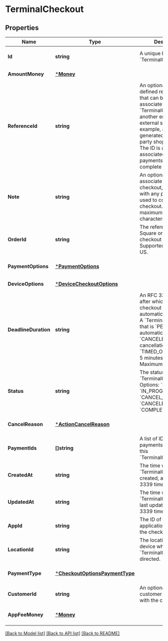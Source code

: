 # TerminalCheckout

## Properties

 Name                 | Type                                                             | Description                                                                                                                                                                                                                                                                                  | Notes                        
----------------------|------------------------------------------------------------------|----------------------------------------------------------------------------------------------------------------------------------------------------------------------------------------------------------------------------------------------------------------------------------------------|------------------------------
 **Id**               | **string**                                                       | A unique ID for this &#x60;TerminalCheckout&#x60;.                                                                                                                                                                                                                                           | [optional] [default to null] 
 **AmountMoney**      | [***Money**](Money.md)                                           |                                                                                                                                                                                                                                                                                              | [default to null]            
 **ReferenceId**      | **string**                                                       | An optional user-defined reference ID that can be used to associate this &#x60;TerminalCheckout&#x60; to another entity in an external system. For example, an order ID generated by a third-party shopping cart. The ID is also associated with any payments used to complete the checkout. | [optional] [default to null] 
 **Note**             | **string**                                                       | An optional note to associate with the checkout, as well as with any payments used to complete the checkout. Note: maximum 500 characters                                                                                                                                                    | [optional] [default to null] 
 **OrderId**          | **string**                                                       | The reference to the Square order ID for the checkout request. Supported only in the US.                                                                                                                                                                                                     | [optional] [default to null] 
 **PaymentOptions**   | [***PaymentOptions**](PaymentOptions.md)                         |                                                                                                                                                                                                                                                                                              | [optional] [default to null] 
 **DeviceOptions**    | [***DeviceCheckoutOptions**](DeviceCheckoutOptions.md)           |                                                                                                                                                                                                                                                                                              | [default to null]            
 **DeadlineDuration** | **string**                                                       | An RFC 3339 duration, after which the checkout is automatically canceled. A &#x60;TerminalCheckout&#x60; that is &#x60;PENDING&#x60; is automatically &#x60;CANCELED&#x60; and has a cancellation reason of &#x60;TIMED_OUT&#x60;.  Default: 5 minutes from creation  Maximum: 5 minutes     | [optional] [default to null] 
 **Status**           | **string**                                                       | The status of the &#x60;TerminalCheckout&#x60;. Options: &#x60;PENDING&#x60;, &#x60;IN_PROGRESS&#x60;, &#x60;CANCEL_REQUESTED&#x60;, &#x60;CANCELED&#x60;, &#x60;COMPLETED&#x60;                                                                                                             | [optional] [default to null] 
 **CancelReason**     | [***ActionCancelReason**](ActionCancelReason.md)                 |                                                                                                                                                                                                                                                                                              | [optional] [default to null] 
 **PaymentIds**       | **[]string**                                                     | A list of IDs for payments created by this &#x60;TerminalCheckout&#x60;.                                                                                                                                                                                                                     | [optional] [default to null] 
 **CreatedAt**        | **string**                                                       | The time when the &#x60;TerminalCheckout&#x60; was created, as an RFC 3339 timestamp.                                                                                                                                                                                                        | [optional] [default to null] 
 **UpdatedAt**        | **string**                                                       | The time when the &#x60;TerminalCheckout&#x60; was last updated, as an RFC 3339 timestamp.                                                                                                                                                                                                   | [optional] [default to null] 
 **AppId**            | **string**                                                       | The ID of the application that created the checkout.                                                                                                                                                                                                                                         | [optional] [default to null] 
 **LocationId**       | **string**                                                       | The location of the device where the &#x60;TerminalCheckout&#x60; was directed.                                                                                                                                                                                                              | [optional] [default to null] 
 **PaymentType**      | [***CheckoutOptionsPaymentType**](CheckoutOptionsPaymentType.md) |                                                                                                                                                                                                                                                                                              | [optional] [default to null] 
 **CustomerId**       | **string**                                                       | An optional ID of the customer associated with the checkout.                                                                                                                                                                                                                                 | [optional] [default to null] 
 **AppFeeMoney**      | [***Money**](Money.md)                                           |                                                                                                                                                                                                                                                                                              | [optional] [default to null] 

[[Back to Model list]](../README.md#documentation-for-models) [[Back to API list]](../README.md#documentation-for-api-endpoints) [[Back to README]](../README.md)

